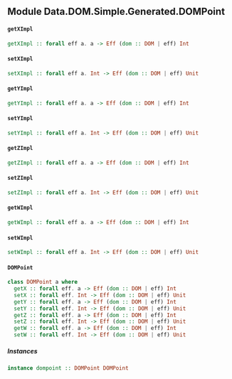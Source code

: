 ## Module Data.DOM.Simple.Generated.DOMPoint

#### `getXImpl`

``` purescript
getXImpl :: forall eff a. a -> Eff (dom :: DOM | eff) Int
```

#### `setXImpl`

``` purescript
setXImpl :: forall eff a. Int -> Eff (dom :: DOM | eff) Unit
```

#### `getYImpl`

``` purescript
getYImpl :: forall eff a. a -> Eff (dom :: DOM | eff) Int
```

#### `setYImpl`

``` purescript
setYImpl :: forall eff a. Int -> Eff (dom :: DOM | eff) Unit
```

#### `getZImpl`

``` purescript
getZImpl :: forall eff a. a -> Eff (dom :: DOM | eff) Int
```

#### `setZImpl`

``` purescript
setZImpl :: forall eff a. Int -> Eff (dom :: DOM | eff) Unit
```

#### `getWImpl`

``` purescript
getWImpl :: forall eff a. a -> Eff (dom :: DOM | eff) Int
```

#### `setWImpl`

``` purescript
setWImpl :: forall eff a. Int -> Eff (dom :: DOM | eff) Unit
```

#### `DOMPoint`

``` purescript
class DOMPoint a where
  getX :: forall eff. a -> Eff (dom :: DOM | eff) Int
  setX :: forall eff. Int -> Eff (dom :: DOM | eff) Unit
  getY :: forall eff. a -> Eff (dom :: DOM | eff) Int
  setY :: forall eff. Int -> Eff (dom :: DOM | eff) Unit
  getZ :: forall eff. a -> Eff (dom :: DOM | eff) Int
  setZ :: forall eff. Int -> Eff (dom :: DOM | eff) Unit
  getW :: forall eff. a -> Eff (dom :: DOM | eff) Int
  setW :: forall eff. Int -> Eff (dom :: DOM | eff) Unit
```

##### Instances
``` purescript
instance dompoint :: DOMPoint DOMPoint
```


